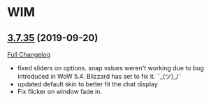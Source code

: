# WIM

## [3.7.35](https://github.com/sylvanaar/wow-instant-messenger/tree/3.7.35) (2019-09-20)
[Full Changelog](https://github.com/sylvanaar/wow-instant-messenger/compare/3.7.34...3.7.35)

- fixed sliders on options. snap values weren't working due to bug introduced in WoW 5.4.  Blizzard has set to fix it.  ¯\_(ツ)_/¯  
- updated default skin to better fit the chat display  
- Fix flicker on window fade in.  

